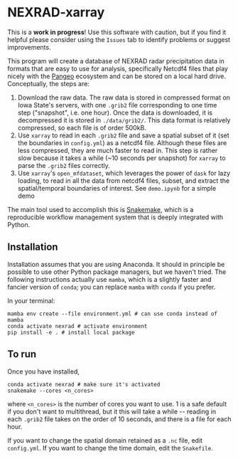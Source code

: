 # NEXRAD-xarray

This is a **work in progress**!
Use this software with caution, but if you find it helpful please consider using the `Issues` tab to identify problems or suggest improvements.

This program will create a database of NEXRAD radar precipitation data in formats that are easy to use for analysis, specifically Netcdf4 files that play nicely with the [Pangeo](https://pangeo.io/) ecosystem and can be stored on a local hard drive.
Conceptually, the steps are:

1. Download the raw data. The raw data is stored in compressed format on Iowa State's servers, with one `.grib2` file corresponding to one time step ("snapshot", i.e. one hour). Once the data is downloaded, it is decompressed it is stored in `./data/grib2/`. This data format is relatively compressed, so each file is of order 500kB.
1. Use `xarray` to read in each `.grib2` file and save a spatial subset of it (set the boundaries in `config.yml`) as a netcdf4 file. Although these files are less compressed, they are much faster to read in. This step is rather slow because it takes a while (~10 seconds per snapshot) for `xarray` to parse the `.grib2` files correctly.
1. Use `xarray`'s `open_mfdataset`, which leverages the power of `dask` for lazy loading, to read in all the data from netcdf4 files, subset, and extract the spatial/temporal boundaries of interest. See `demo.ipynb` for a simple demo

The main tool used to accomplish this is [Snakemake](snakemake.readthedocs.io/), which is a reproducible workflow management system that is deeply integrated with Python.

## Installation

Installation assumes that you are using Anaconda.
It should in principle be possible to use other Python package managers, but we haven't tried.
The following instructions actually use `mamba`, which is a slightly faster and fancier version of `conda`; you can replace `mamba` with `conda` if you prefer.

In your terminal:

```shell
mamba env create --file environment.yml # can use conda instead of mamba
conda activate nexrad # activate environment
pip install -e . # install local package
```

## To run

Once you have installed,

```shell
conda activate nexrad # make sure it's activated
snakemake --cores <n_cores>
```

where `<n_cores>` is the number of cores you want to use.
1 is a safe default if you don't want to multithread, but it this will take a while -- reading in each `.grib2` file takes on the order of 10 seconds, and there is a file for each hour.

If you want to change the spatial domain retained as a `.nc` file, edit `config.yml`.
If you want to change the time domain, edit the `Snakefile`.
